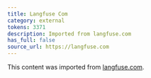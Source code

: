 ```yaml
---
title: Langfuse Com
category: external
tokens: 3371
description: Imported from langfuse.com
has_full: false
source_url: https://langfuse.com
---
```


This content was imported from [langfuse.com](https://langfuse.com).
